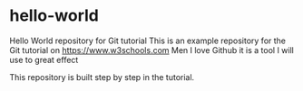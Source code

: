 # hello-world
Hello World repository for Git tutorial
This is an example repository for the Git tutorial on https://www.w3schools.com
Men I love Github it is a tool I will use to great effect

This repository is built step by step in the tutorial.
